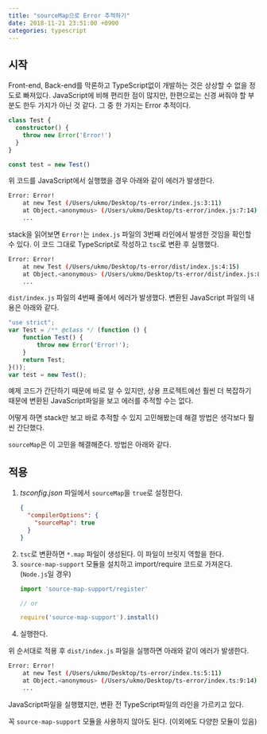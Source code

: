 ```yaml
---
title: "sourceMap으로 Error 추적하기"
date: 2018-11-21 23:51:00 +0900
categories: typescript
---
```


## 시작
Front-end, Back-end를 막론하고 TypeScript없이 개발하는 것은 상상할 수 없을 정도로 빠져있다. JavaScript에 비해 편리한 점이 많지만, 한편으로는 신경 써줘야 할 부분도 한두 가지가 아닌 것 같다. 그 중 한 가지는 Error 추적이다.

```ts
class Test {
  constructor() {
    throw new Error('Error!')
  }
}

const test = new Test()
```

위 코드를 JavaScript에서 실행했을 경우 아래와 같이 에러가 발생한다.

```bash
Error: Error!
    at new Test (/Users/ukmo/Desktop/ts-error/index.js:3:11)
    at Object.<anonymous> (/Users/ukmo/Desktop/ts-error/index.js:7:14)
    ...
```

stack을 읽어보면 `Error!`는 `index.js` 파일의 3번째 라인에서 발생한 것임을 확인할 수 있다. 이 코드 그대로 TypeScript로 작성하고 `tsc`로 변환 후 실행했다.

```bash
Error: Error!
    at new Test (/Users/ukmo/Desktop/ts-error/dist/index.js:4:15)
    at Object.<anonymous> (/Users/ukmo/Desktop/ts-error/dist/index.js:8:12)
    ...
```

`dist/index.js` 파일의 4번째 줄에서 에러가 발생했다. 변환된 JavaScript 파일의 내용은 아래와 같다.

```ts
"use strict";
var Test = /** @class */ (function () {
    function Test() {
        throw new Error('Error!');
    }
    return Test;
}());
var test = new Test();
```

예제 코드가 간단하기 때문에 바로 알 수 있지만, 상용 프로젝트에선 훨씬 더 복잡하기 때문에 변환된 JavaScript파일을 보고 에러를 추적할 수는 없다.

어떻게 하면 stack만 보고 바로 추적할 수 있지 고민해봤는데 해결 방법은 생각보다 훨씬 간단했다.

`sourceMap`은 이 고민을 해결해준다. 방법은 아래와 같다.

## 적용

1. *tsconfig.json* 파일에서 `sourceMap`을 `true`로 설정한다. 
    ```json
    {
      "compilerOptions": {
        "sourceMap": true
      }
    }
    ```
2. `tsc`로 변환하면 `*.map` 파일이 생성된다. 이 파일이 브릿지 역할을 한다.
3. `source-map-support` 모듈을 설치하고 import/require 코드로 가져온다. (`Node.js`일 경우)
    ```ts
    import 'source-map-support/register'

    // or

    require('source-map-support').install()
    ```
4. 실행한다.



위 순서대로 적용 후 `dist/index.js` 파일을 실행하면 아래와 같이 에러가 발생한다.

```bash
Error: Error!
    at new Test (/Users/ukmo/Desktop/ts-error/index.ts:5:11)
    at Object.<anonymous> (/Users/ukmo/Desktop/ts-error/index.ts:9:14)
    ...
```

JavaScript파일을 실행했지만, 변환 전 TypeScript파일의 라인을 가르키고 있다.

꼭 `source-map-support` 모듈을 사용하지 않아도 된다. (이외에도 다양한 모듈이 있음)
